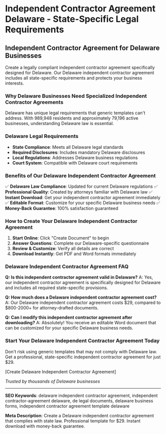 # Independent Contractor Agreement Delaware - State-Specific Legal Requirements

## Independent Contractor Agreement for Delaware Businesses

Create a legally compliant independent contractor agreement specifically designed for Delaware. Our Delaware independent contractor agreement includes all state-specific requirements and protects your business interests.

### Why Delaware Businesses Need Specialized Independent Contractor Agreements

Delaware has unique legal requirements that generic templates can't address. With 989,948 residents and approximately 79,196 active businesses, understanding Delaware law is essential.

### Delaware Legal Requirements

- **State Compliance**: Meets all Delaware legal standards
- **Required Disclosures**: Includes mandatory Delaware disclosures
- **Local Regulations**: Addresses Delaware business regulations
- **Court System**: Compatible with Delaware court requirements

### Benefits of Our Delaware Independent Contractor Agreement

✅ **Delaware Law Compliance**: Updated for current Delaware regulations
✅ **Professional Quality**: Created by attorneys familiar with Delaware law
✅ **Instant Download**: Get your independent contractor agreement immediately
✅ **Editable Format**: Customize for your specific Delaware business needs
✅ **Money-Back Guarantee**: 100% satisfaction guaranteed

### How to Create Your Delaware Independent Contractor Agreement

1. **Start Online**: Click "Create Document" to begin
2. **Answer Questions**: Complete our Delaware-specific questionnaire
3. **Review & Customize**: Verify all details are correct
4. **Download Instantly**: Get PDF and Word formats immediately

### Delaware Independent Contractor Agreement FAQ

**Q: Is this independent contractor agreement valid in Delaware?**
A: Yes, our independent contractor agreement is specifically designed for Delaware and includes all required state-specific provisions.

**Q: How much does a Delaware independent contractor agreement cost?**
A: Our Delaware independent contractor agreement costs $29, compared to $800-2000+ for attorney-drafted documents.

**Q: Can I modify this independent contractor agreement after downloading?**
A: Absolutely! You receive an editable Word document that can be customized for your specific Delaware business needs.

### Start Your Delaware Independent Contractor Agreement Today

Don't risk using generic templates that may not comply with Delaware law. Get a professional, state-specific independent contractor agreement for just $29.

[Create Delaware Independent Contractor Agreement]

_Trusted by thousands of Delaware businesses_

---

**SEO Keywords**: delaware independent contractor agreement, independent contractor-agreement delaware, de legal documents, delaware business forms, independent contractor agreement template delaware

**Meta Description**: Create a Delaware independent contractor agreement that complies with state law. Professional template for $29. Instant download with money-back guarantee.
